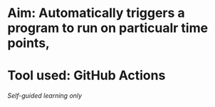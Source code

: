 # Aim: Automatically triggers a program to run on particualr time points, 
# Tool used: GitHub Actions
###### Self-guided learning only
